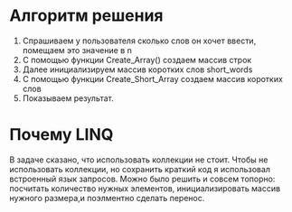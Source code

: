 # Алгоритм решения
1. Спрашиваем у пользователя сколько слов он хочет ввести, помещаем это значение в n
2. С помощью функции Create_Array() создаем массив строк
3. Далее инициализируем массив коротких слов short_words
4. С помощью функции Create_Short_Array создаем массив коротких слов
5. Показываем результат.

# Почему LINQ
В задаче сказано, что использовать коллекции не стоит. Чтобы не использовать коллекции, но сохранить краткий код я использовал встроенный язык запросов. Можно было решить и совсем топорно: посчитать количество нужных элементов, инициализировать массив нужного размера,и поэлментно сделать перенос.